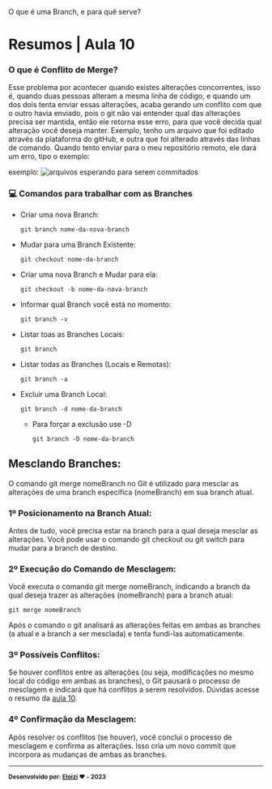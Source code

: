 O que é uma Branch, e para quê serve?

# Resumos | Aula 10

### O que é Conflito de Merge?

Esse problema por acontecer quando existes alterações concorrentes, isso é,  quando duas pessoas alteram a mesma linha de código, e quando um dos dois tenta enviar essas alterações, acaba gerando um conflito com que o outro havia enviado, pois o git não vai entender qual das alterações precisa ser mantida, então ele retorna esse erro, para que você decida qual alteração você deseja manter. Exemplo, tenho um arquivo que foi editado através da plataforma do gitHub, e outra que foi alterado através das linhas de comando. Quando tento enviar para o meu repositório remoto, ele dará um erro, tipo o exemplo:

exemplo:
![arquivos esperando para serem commitados](https://git-scm.com/book/en/v2/images/two-branches.png)


### 💻 Comandos para trabalhar com as Branches

- Criar uma nova Branch:
    ```
    git branch nome-da-nova-branch
    ```

- Mudar para uma Branch Existente:
    ```
    git checkout nome-da-branch
    ```

- Criar uma nova Branch e Mudar para ela:
    ```
    git checkout -b nome-da-nova-branch
    ```
- Informar qual Branch você está no momento:
    ```
    git branch -v
    ```

- Listar toas as Branches Locais:
    ```
    git branch
    ```

- Listar todas as Branches (Locais e Remotas):
    ```
    git branch -a
    ```

- Excluir uma Branch Local:
    ```
    git branch -d nome-da-branch
    ```
    - Para forçar a exclusão use -D
        ```
        git branch -D nome-da-branch
        ```

## Mesclando Branches:
O comando git merge nomeBranch no Git é utilizado para mesclar as alterações de uma branch específica (nomeBranch) em sua branch atual.

### 1º Posicionamento na Branch Atual:
Antes de tudo, você precisa estar na branch para a qual deseja mesclar as alterações. Você pode usar o comando git checkout ou git switch para mudar para a branch de destino.

### 2º Execução do Comando de Mesclagem:

Você executa o comando git merge nomeBranch, indicando a branch da qual deseja trazer as alterações (nomeBranch) para a branch atual:

```
git merge nomeBranch
```

Após o comando o git analisará as alterações feitas em ambas as branches (a atual e a branch a ser mesclada) e tenta fundi-las automaticamente.

### 3º Possíveis Conflitos:

Se houver conflitos entre as alterações (ou seja, modificações no mesmo local do código em ambas as branches), o Git pausará o processo de mesclagem e indicará que há conflitos a serem resolvidos. Dúvidas acesse o resumo da [aula 10](/resumos/).

### 4º Confirmação da Mesclagem:

Após resolver os conflitos (se houver), você conclui o processo de mesclagem e confirma as alterações. Isso cria um novo commit que incorpora as mudanças de ambas as branches.

---

<sub><b>Desenvolvido por: [Eloizi](https://github.com/Eloizi/gitHub-DIO) ❤️ - 2023</b></sub></a>




